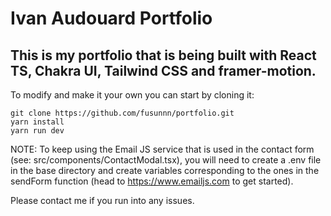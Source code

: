 # Ivan Audouard Portfolio

## This is my portfolio that is being built with React TS, Chakra UI, Tailwind CSS and framer-motion.

To modify and make it your own you can start by cloning it:

```
git clone https://github.com/fusunnn/portfolio.git
yarn install
yarn run dev
```

NOTE: To keep using the Email JS service that is used in the contact form (see: src/components/ContactModal.tsx), you will need to create a .env file in the base directory and create variables corresponding to the ones in the sendForm function (head to https://www.emailjs.com to get started).

Please contact me if you run into any issues.
